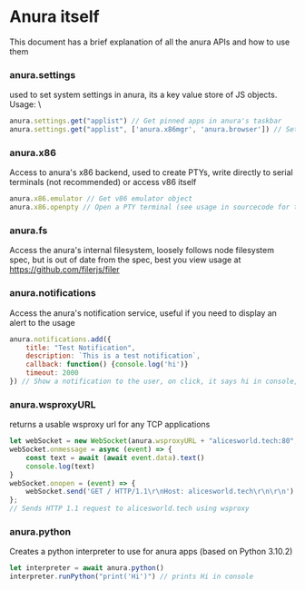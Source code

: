 # Anura itself
This document has a brief explanation of all the anura APIs and how to use them

### anura.settings
used to set system settings in anura, its a key value store of JS objects.
Usage: \
```js
anura.settings.get("applist") // Get pinned apps in anura's taskbar
anura.settings.get("applist", ['anura.x86mgr', 'anura.browser']) // Set pinned apps in anura's taskbar in this order
```

### anura.x86 
Access to anura's x86 backend, used to create PTYs, write directly to serial terminals (not recommended) or access v86 itself
```js
anura.x86.emulator // Get v86 emulator object
anura.x86.openpty // Open a PTY terminal (see usage in sourcecode for terminal.app)
```

### anura.fs 
Access the anura's internal filesystem, loosely follows node filesystem spec, but is out of date from the spec, best you view usage at https://github.com/filerjs/filer

### anura.notifications 
Access the anura's notification service, useful if you need to display an alert to the usage 
```js
anura.notifications.add({
    title: "Test Notification", 
    description: `This is a test notification`, 
    callback: function() {console.log('hi')}
    timeout: 2000
}) // Show a notification to the user, on click, it says hi in console, it lasts for 2 seconds.
```

### anura.wsproxyURL
returns a usable wsproxy url for any TCP applications
```js
let webSocket = new WebSocket(anura.wsproxyURL + "alicesworld.tech:80", ['binary']); 
webSocket.onmessage = async (event) => {
    const text = await (await event.data).text()
    console.log(text)
}
webSocket.onopen = (event) => {
    webSocket.send('GET / HTTP/1.1\r\nHost: alicesworld.tech\r\n\r\n')
};
// Sends HTTP 1.1 request to alicesworld.tech using wsproxy
```

### anura.python
Creates a python interpreter to use for anura apps (based on Python 3.10.2)
```js
let interpreter = await anura.python()
interpreter.runPython("print('Hi')") // prints Hi in console 
```